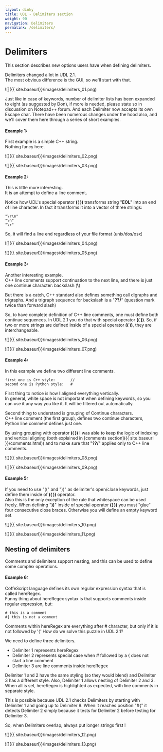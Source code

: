 ```yaml
---
layout: dinky
title: UDL - Delimiters section
weight: 90
navigation: Delimiters
permalink: /delimiters/
---
```


Delimiters
==========

This section describes new options users have when defining delimiters. 

Delimiters changed a lot in UDL 2.1.    
The most obvious difference is the GUI, so we'll start with that.

![]({{ site.baseurl}}/images/delimiters_01.png)

Just like in case of keywords, number of delimiter lists has been expanded to eight (as suggested by Don), 
if more is needed, please state so in discussion on Notepad++ forum. 
And each Delimiter now accepts its own Escape char.
There have been numerous changes under the hood also, and we'll cover them here through a series of short examples.

#### Example 1:

First example is a simple C++ string.    
Nothing fancy here.

![]({{ site.baseurl}}/images/delimiters_02.png)

![]({{ site.baseurl}}/images/delimiters_03.png)

#### Example 2:

This is little more interesting.     
It is an attempt to define a line comment.

Notice how UDL's special operator __(( ))__ transforms string "__EOL__" into an end of line character. 
In fact it transforms it into a vector of three strings:

    "\r\n"
    "\n"
    "\r"


So, it will find a line end regardless of your file format (unix/dos/osx)

![]({{ site.baseurl}}/images/delimiters_04.png)

![]({{ site.baseurl}}/images/delimiters_05.png)

#### Example 3:

Another interesting example.    
C++ line comments support continuation to the next line, and there is just one continue character: backslash (**\\**)

But there is a catch, C++ standard also defines something call digraphs and trigraphs. 
And a trigraph sequence for backslash is a "__??/__" (question mark twice than forward slash)

So, to have complete definition of C++ line comments, one must define both continue sequences. 
In UDL 2.1 you do that with special operator __(( ))__.
So, if two or more strings are defined inside of a special operator __(( ))__, they are interchangeable.

![]({{ site.baseurl}}/images/delimiters_06.png)

![]({{ site.baseurl}}/images/delimiters_07.png)

#### Example 4:

In this example we define two different line comments.

    first one is C++ style:       //
    second one is Python style:   #


First thing to notice is how I aligned everything vertically.    
In general, white space is not important when defining keywords, 
so you can use it any way you like it. It will be filtered out automatically.

Second thing to understand is grouping of Continue characters.    
C++ line comment (the first group), defines two continue characters, Python line comment defines just one.

By using grouping with operator __(( ))__ I was able to keep the logic of indexing and 
vertical aligning (both explained in [comments section]({{ site.baseurl }}/comments.html)) 
and to make sure that "__??/__" applies only to C++ line comments.

![]({{ site.baseurl}}/images/delimiters_08.png)

![]({{ site.baseurl}}/images/delimiters_09.png)

#### Example 5:

If you need to use "((" and "))" as delimiter's open/close keywords, just define them inside of __(( ))__ operator.    
Also this is the only exception of the rule that whitespace can be used freely.
When defining "__))__" inside of special operator __(( ))__ you must "glue" four consecutive close braces.
Otherwise you will define an empty keyword set.

![]({{ site.baseurl}}/images/delimiters_10.png)

![]({{ site.baseurl}}/images/delimiters_11.png)

## Nesting of delimiters

Comments and delimiters support nesting, and this can be used to define some complex operations.

#### Example 6:

CoffeScript language defines its own regular expression syntax that is called hereRegex.    
Funny thing about hereRegex syntax  is that supports comments inside regular expression, but:

    # this is a comment
    #{ this is not a comment


Comments within hereRegex are everything after # character, but only if it is not followed by '{'
How do we solve this puzzle in UDL 2.1?


We need to define three delimiters.

- Delimiter 1 represents hereRegex
- Delimiter 2 represents special case when # followed by a { does not start a line comment
- Delimiter 3 are line comments inside hereRegex

Delimiter 1 and 2 have the same styling (so they would blend) and Delimiter 3 has a different style.
Also, Delimiter 1 allows nesting of Delimiter 2 and 3.
When all is set, hereRegex is highlighted as expected, with line comments in separate style.

This is possible because UDL 2.1 checks Delimiters by starting with Delimiter 1 and going up to Delimiter 8.
When it reaches position "#{" it detects Delimiter 2 simply because it tests for Delimiter 2 before 
testing for Delimiter 3.

So, when Delimiters overlap, always put longer strings first !

![]({{ site.baseurl}}/images/delimiters_12.png)

![]({{ site.baseurl}}/images/delimiters_13.png)

